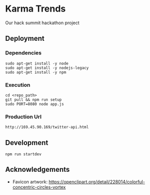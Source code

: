 # Karma Trends
Our hack summit hackathon project

## Deployment

### Dependencies
    sudo apt-get install -y node
    sudo apt-get install -y nodejs-legacy
    sudo apt-get install -y npm

### Execution
    cd <repo_path>
    git pull && npm run setup
    sudo PORT=8080 node app.js

### Production Url
    http://169.45.90.169/twitter-api.html

## Development
    npm run startdev

## Acknowledgements
 - Favicon artwork: https://openclipart.org/detail/228014/colorful-concentric-circles-vortex
